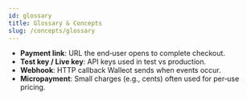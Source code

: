 ```yaml
---
id: glossary
title: Glossary & Concepts
slug: /concepts/glossary
---
```


- **Payment link**: URL the end‑user opens to complete checkout.
- **Test key / Live key**: API keys used in test vs production.
- **Webhook**: HTTP callback Walleot sends when events occur.
- **Micropayment**: Small charges (e.g., cents) often used for per‑use pricing.
